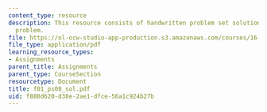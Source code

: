```yaml
---
content_type: resource
description: This resource consists of handwritten problem set solution for Anderson
  problem.
file: https://ol-ocw-studio-app-production.s3.amazonaws.com/courses/16-01-unified-engineering-i-ii-iii-iv-fall-2005-spring-2006/f880d620d38e2ae1dfce56a1c924b27b_f01_ps08_sol.pdf
file_type: application/pdf
learning_resource_types:
- Assignments
parent_title: Assignments
parent_type: CourseSection
resourcetype: Document
title: f01_ps08_sol.pdf
uid: f880d620-d38e-2ae1-dfce-56a1c924b27b
---
```

